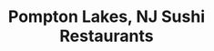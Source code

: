 ---
layout: city
title: Pompton Lakes, NJ Sushi Restaurants
permalink: /new-jersey/pompton-lakes/
stateAbbr: NJ
stateName: New Jersey
cityName: Pompton Lakes

---